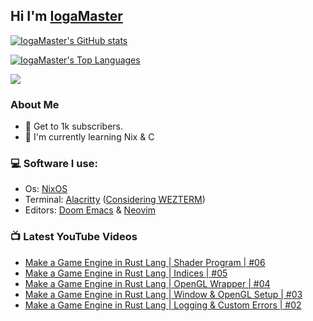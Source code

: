 ## Hi I'm [IogaMaster](https://youtube.com/IogaMaster)

[![IogaMaster's GitHub stats](https://github-readme-stats.vercel.app/api?username=IogaMaster&show_icons=true&bg_color=1e1e2e&text_color=cdd6f4&icon_color=cba6f7&title_color=94e2d5)](https://github.com/IogaMaster)

[![IogaMaster's Top Languages](https://github-readme-stats.vercel.app/api/top-langs/?username=IogaMaster&layout=compact&bg_color=1e1e2e&text_color=cdd6f4&icon_color=cba6f7&title_color=94e2d5)](https://github.com/IogaMaster?tab=repositories)


[![](https://img.shields.io/youtube/channel/subscribers/UCFzUEe9XUlkDLp6AmtNzmOA?logo=youtube&logoColor=red&style=for-the-badge)](https://youtube.com/IogaMaster)

### About Me

* :tada: Get to 1k subscribers.
* :seedling: I'm currently learning Nix & C

### :computer: Software I use:

- Os: [NixOS](https://nixos.org/)
- Terminal: [Alacritty](https://github.com/alacritty/alacritty) ([Considering WEZTERM](https://wezfurlong.org/wezterm/))
- Editors: [Doom Emacs](https://github.com/doomemacs/doomemacs) & [Neovim](https://github.com/neovim/neovim)

### 📺 Latest YouTube Videos
<!-- YOUTUBE:START -->
- [Make a Game Engine in Rust Lang | Shader Program | #06](https://www.youtube.com/watch?v=vy6vrb4xRU4)
- [Make a Game Engine in Rust Lang | Indices | #05](https://www.youtube.com/watch?v=es9vgyIgvAk)
- [Make a Game Engine in Rust Lang | OpenGL Wrapper | #04](https://www.youtube.com/watch?v=FQYKPx6VI8g)
- [Make a Game Engine in Rust Lang | Window &amp; OpenGL Setup | #03](https://www.youtube.com/watch?v=elcgV6RSZKc)
- [Make a Game Engine in Rust Lang | Logging &amp; Custom Errors | #02](https://www.youtube.com/watch?v=UjSl94zSr58)
<!-- YOUTUBE:END -->
